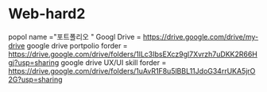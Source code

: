 # Web-hard2
popol
name ="포트폴리오 "
Googl Drive = https://drive.google.com/drive/my-drive
google drive portpolio forder = https://drive.google.com/drive/folders/1lLc3IbsEXcz9gl7Xvrzh7uDKK2R66Hgj?usp=sharing
google drive UX/UI skill forder = https://drive.google.com/drive/folders/1uAvR1F8u5lBBL11JdoG34rrUKA5jrO2G?usp=sharing
